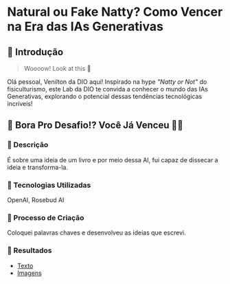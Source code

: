 # Natural ou Fake Natty? Como Vencer na Era das IAs Generativas

## 🚀 Introdução

> Woooow! Look at this 👀

Olá pessoal, Venilton da DIO aqui! Inspirado na hype _"Natty or Not"_ do fisiculturismo, este Lab da DIO te convida a conhecer o mundo das IAs Generativas, explorando o potencial dessas tendências tecnológicas incríveis!

## 🎯 Bora Pro Desafio!? Você Já Venceu 💪🤓

### 📒 Descrição
É sobre uma ideia de um livro e por meio dessa AI, fui capaz de dissecar a ideia e transforma-la.
### 🤖 Tecnologias Utilizadas
OpenAI, Rosebud AI
### 🧐 Processo de Criação
Coloquei palavras chaves e desenvolveu as ideias que escrevi.

### 🚀 Resultados
- [Texto]([/app.writer.com/organization/765871/team/752028/document/6427274](https://chatgpt.com/c/41f3e45b-a241-413e-959b-f51a8214b829))
- [Imagens](https://play.rosebud.ai/projects/24a11982-d719-4d58-a5f3-7872bdc8bb15)
